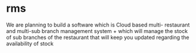 # rms
We are planning to build a software which is  Cloud based multi- restaurant and multi-sub branch management system + which will manage the stock of sub branches of the restaurant that will keep you updated regarding the availability of stock
